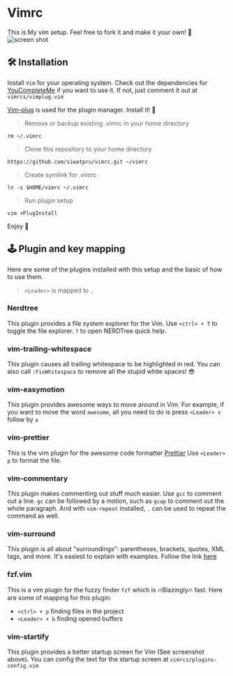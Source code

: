 Vimrc
=============
This is My vim setup. Feel free to fork it and make it your own! 🚀
![screen shot](https://i.imgur.com/34gb6yy.png "Screenshot")

## 🛠 Installation

Install `Vim` for your operating system. Check out the dependencies
for [YouCompleteMe](https://github.com/Valloric/YouCompleteMe) if you
want to use it. If not, just comment it out at `vimrcs/vimplug.vim` 


[Vim-plug](https://github.com/junegunn/vim-plug) is used for the
plugin manager. Install it! 🌺


> Remove or backup existing .vimrc in your home directory

	rm ~/.vimrc

> Clone this repository to your home directory

	https://github.com/siwatpru/vimrc.git ~/vimrc

> Create symlink for .vimrc

	ln -s $HOME/vimrc ~/.vimrc

> Run plugin setup

	vim +PlugInstall

Enjoy 🎉

## 🕹 Plugin and key mapping
Here are some of the plugins installed with this setup and the basic 
of how to use them.

> `<Leader>` is mapped to `,`

### Nerdtree
This plugin provides a file system explorer for the Vim. Use `<ctrl> + T`
to toggle the file explorer. `?` to open NERDTree quick help.

### vim-trailing-whitespace
This plugin causes all trailing whitespace to be highlighted in red.
You can also call `:FixWhitespace` to remove all the stupid white
spaces! 😎

### vim-easymotion
This plugin provides awesome ways to move around in Vim. For example,
if you want to move the word `awesome`, all you need to do is press
`<Leader> s` follow by `a`

### vim-prettier
This is the vim plugin for the awesome code formatter
[Prettier](https://github.com/prettier/prettier) Use `<Leader> p`
to format the file.

### vim-commentary
This plugin makes commenting out stuff much easier. Use `gcc` to
comment out a line. `gc` can be followed by a motion, such as `gcap`
to comment out the whole paragraph. And with `vim-repeat` installed,
`.` can be used to repeat the command as well.

### vim-surround
This plugin is all about "surroundings": parentheses, brackets, quotes,
XML tags, and more. It's easiest to explain with examples. Follow the
link [here](https://github.com/tpope/vim-surround)

### fzf.vim
This is a vim plugin for the fuzzy finder `fzf` which is 🔥Blazingly🔥 fast.
Here are some of mapping for this plugin:

- `<ctrl> + p` finding files in the project
- `<Leader> + b` finding opened buffers

### vim-startify
This plugin provides a better startup screen for Vim (See screenshot above).
You can config the text for the startup screen at `vimrcs/plugins-config.vim`








